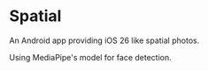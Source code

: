 # Spatial

An Android app providing iOS 26 like spatial photos.

Using MediaPipe's model for face detection.
